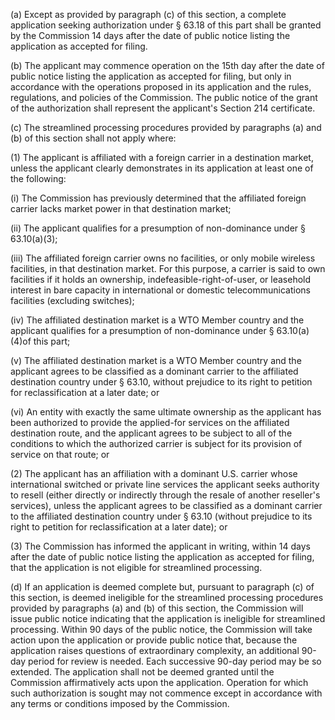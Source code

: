 (a) Except as provided by paragraph (c) of this section, a complete application seeking authorization under § 63.18 of this part shall be granted by the Commission 14 days after the date of public notice listing the application as accepted for filing.

(b) The applicant may commence operation on the 15th day after the date of public notice listing the application as accepted for filing, but only in accordance with the operations proposed in its application and the rules, regulations, and policies of the Commission. The public notice of the grant of the authorization shall represent the applicant's Section 214 certificate.

(c) The streamlined processing procedures provided by paragraphs (a) and (b) of this section shall not apply where:

(1) The applicant is affiliated with a foreign carrier in a destination market, unless the applicant clearly demonstrates in its application at least one of the following:

(i) The Commission has previously determined that the affiliated foreign carrier lacks market power in that destination market;

(ii) The applicant qualifies for a presumption of non-dominance under § 63.10(a)(3);

(iii) The affiliated foreign carrier owns no facilities, or only mobile wireless facilities, in that destination market. For this purpose, a carrier is said to own facilities if it holds an ownership, indefeasible-right-of-user, or leasehold interest in bare capacity in international or domestic telecommunications facilities (excluding switches);

(iv) The affiliated destination market is a WTO Member country and the applicant qualifies for a presumption of non-dominance under § 63.10(a)(4)of this part;

(v) The affiliated destination market is a WTO Member country and the applicant agrees to be classified as a dominant carrier to the affiliated destination country under § 63.10, without prejudice to its right to petition for reclassification at a later date; or

(vi) An entity with exactly the same ultimate ownership as the applicant has been authorized to provide the applied-for services on the affiliated destination route, and the applicant agrees to be subject to all of the conditions to which the authorized carrier is subject for its provision of service on that route; or

(2) The applicant has an affiliation with a dominant U.S. carrier whose international switched or private line services the applicant seeks authority to resell (either directly or indirectly through the resale of another reseller's services), unless the applicant agrees to be classified as a dominant carrier to the affiliated destination country under § 63.10 (without prejudice to its right to petition for reclassification at a later date); or

(3) The Commission has informed the applicant in writing, within 14 days after the date of public notice listing the application as accepted for filing, that the application is not eligible for streamlined processing.

(d) If an application is deemed complete but, pursuant to paragraph (c) of this section, is deemed ineligible for the streamlined processing procedures provided by paragraphs (a) and (b) of this section, the Commission will issue public notice indicating that the application is ineligible for streamlined processing. Within 90 days of the public notice, the Commission will take action upon the application or provide public notice that, because the application raises questions of extraordinary complexity, an additional 90-day period for review is needed. Each successive 90-day period may be so extended. The application shall not be deemed granted until the Commission affirmatively acts upon the application. Operation for which such authorization is sought may not commence except in accordance with any terms or conditions imposed by the Commission.


